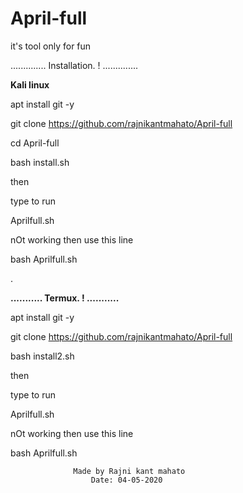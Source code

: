 # April-full
it's tool only for fun




..............
Installation. !
..............



**Kali linux**


apt install git -y






git clone https://github.com/rajnikantmahato/April-full






cd April-full




bash install.sh





then


type to run




Aprilfull.sh




nOt working then use this line


bash Aprilfull.sh


















.






**...........
Termux.   !
...........**





apt install git -y


git clone https://github.com/rajnikantmahato/April-full





bash install2.sh





                  
then


type to run




Aprilfull.sh




nOt working then use this line


bash Aprilfull.sh








                  Made by Rajni kant mahato
                      Date: 04-05-2020
